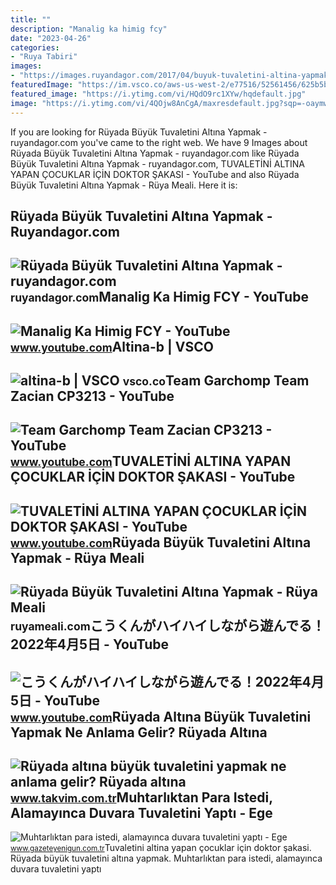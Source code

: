 ```yaml
---
title: ""
description: "Manalig ka himig fcy"
date: "2023-04-26"
categories:
- "Ruya Tabiri"
images:
- "https://images.ruyandagor.com/2017/04/buyuk-tuvaletini-altina-yapmak-2034.jpg"
featuredImage: "https://im.vsco.co/aws-us-west-2/e77516/52561456/625b5bc5f514e65b1c87d954/vsco_041722.jpg?w=480"
featured_image: "https://i.ytimg.com/vi/HQdO9rc1XYw/hqdefault.jpg"
image: "https://i.ytimg.com/vi/4QOjw8AnCgA/maxresdefault.jpg?sqp=-oaymwEmCIAKENAF8quKqQMa8AEB-AHOBYACgAqKAgwIABABGA8gZShcMA8=&amp;rs=AOn4CLACH9mg-BKCh_yyDYvUjVrohPcdYw"
---
```


If you are looking for Rüyada Büyük Tuvaletini Altına Yapmak - ruyandagor.com you've came to the right web. We have 9 Images about Rüyada Büyük Tuvaletini Altına Yapmak - ruyandagor.com like Rüyada Büyük Tuvaletini Altına Yapmak - ruyandagor.com, TUVALETİNİ ALTINA YAPAN ÇOCUKLAR İÇİN DOKTOR ŞAKASI - YouTube and also Rüyada Büyük Tuvaletini Altına Yapmak - Rüya Meali. Here it is:

Rüyada Büyük Tuvaletini Altına Yapmak - Ruyandagor.com
------------------------------------------------------

 ![Rüyada Büyük Tuvaletini Altına Yapmak - ruyandagor.com](https://images.ruyandagor.com/2017/04/buyuk-tuvaletini-altina-yapmak-2034.jpg) <small>ruyandagor.com</small>Manalig Ka Himig FCY - YouTube
------------------------------

 ![Manalig Ka Himig FCY - YouTube](https://i.ytimg.com/vi/HQdO9rc1XYw/hqdefault.jpg) <small>www.youtube.com</small>Altina-b | VSCO
---------------

 ![altina-b | VSCO](https://im.vsco.co/aws-us-west-2/e77516/52561456/625b5bc5f514e65b1c87d954/vsco_041722.jpg?w=480) <small>vsco.co</small>Team Garchomp Team Zacian CP3213 - YouTube
------------------------------------------

 ![Team Garchomp Team Zacian CP3213 - YouTube](https://i.ytimg.com/vi/HYLCwcE-Dgc/maxres2.jpg?sqp=-oaymwEoCIAKENAF8quKqQMcGADwAQH4AYwCgALgA4oCDAgAEAEYRSBHKGUwDw==&rs=AOn4CLC_ulBvmvqa2cf2uT56Qfk3FCYaDA) <small>www.youtube.com</small>TUVALETİNİ ALTINA YAPAN ÇOCUKLAR İÇİN DOKTOR ŞAKASI - YouTube
-------------------------------------------------------------

 ![TUVALETİNİ ALTINA YAPAN ÇOCUKLAR İÇİN DOKTOR ŞAKASI - YouTube](https://i.ytimg.com/vi/4QOjw8AnCgA/maxresdefault.jpg?sqp=-oaymwEmCIAKENAF8quKqQMa8AEB-AHOBYACgAqKAgwIABABGA8gZShcMA8=&rs=AOn4CLACH9mg-BKCh_yyDYvUjVrohPcdYw) <small>www.youtube.com</small>Rüyada Büyük Tuvaletini Altına Yapmak - Rüya Meali
--------------------------------------------------

 ![Rüyada Büyük Tuvaletini Altına Yapmak - Rüya Meali](http://ruyameali.com/wp-content/uploads/2017/05/Buyuk-Tuvaletini-Altina-Yapmak.jpg) <small>ruyameali.com</small>こうくんがハイハイしながら遊んでる！2022年4月5日 - YouTube
-------------------------------------

 ![こうくんがハイハイしながら遊んでる！2022年4月5日 - YouTube](https://i.ytimg.com/vi/H2fAEMesIjo/maxresdefault.jpg?sqp=-oaymwEmCIAKENAF8quKqQMa8AEB-AH-CYAC0AWKAgwIABABGGUgXyhTMA8=&rs=AOn4CLCJYSghky0o-ilndxvg6fCYAda1ug) <small>www.youtube.com</small>Rüyada Altına Büyük Tuvaletini Yapmak Ne Anlama Gelir? Rüyada Altına
--------------------------------------------------------------------

 ![Rüyada altına büyük tuvaletini yapmak ne anlama gelir? Rüyada altına](https://iatkv.tmgrup.com.tr/17d855/600/314/0/0/650/340?u=https:%2f%2fitkv.tmgrup.com.tr%2falbum%2f2022%2f02%2f15%2f1644927684016.jpg) <small>www.takvim.com.tr</small>Muhtarlıktan Para Istedi, Alamayınca Duvara Tuvaletini Yaptı - Ege
------------------------------------------------------------------

 ![Muhtarlıktan para istedi, alamayınca duvara tuvaletini yaptı - Ege](https://gazeteyeniguncomtr.teimg.com/crop/1280x720/gazeteyenigun-com-tr/uploads/2022/06/muhtarliktan-istedigi-parayi-alamayinca-duvara-tuvaletini-yapti-yenigun.jpg) <small>www.gazeteyenigun.com.tr</small>Tuvaleti̇ni̇ altina yapan çocuklar i̇çi̇n doktor şakasi. Rüyada büyük tuvaletini altına yapmak. Muhtarlıktan para istedi, alamayınca duvara tuvaletini yaptı
